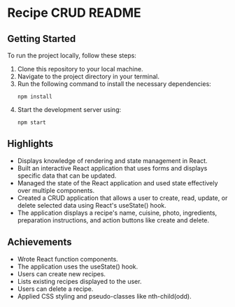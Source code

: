 # Recipe CRUD README

## Getting Started

To run the project locally, follow these steps:

1. Clone this repository to your local machine.
2. Navigate to the project directory in your terminal.
3. Run the following command to install the necessary dependencies:
   ```
   npm install
   ```
4. Start the development server using:
   ```
   npm start
   ```

## Highlights

- Displays knowledge of rendering and state management in React.
- Built an interactive React application that uses forms and displays specific data that can be updated.
- Managed the state of the React application and used state effectively over multiple components.
- Created a CRUD application that allows a user to create, read, update, or delete selected data using React's useState() hook.
- The application displays a recipe's name, cuisine, photo, ingredients, preparation instructions, and action buttons like create and delete.

## Achievements

- Wrote React function components.
- The application uses the useState() hook.
- Users can create new recipes.
- Lists existing recipes displayed to the user.
- Users can delete a recipe.
- Applied CSS styling and pseudo-classes like nth-child(odd).

```

